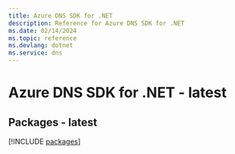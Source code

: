 ```yaml
---
title: Azure DNS SDK for .NET
description: Reference for Azure DNS SDK for .NET
ms.date: 02/14/2024
ms.topic: reference
ms.devlang: dotnet
ms.service: dns
---
```

# Azure DNS SDK for .NET - latest
## Packages - latest
[!INCLUDE [packages](dns-index.md)]